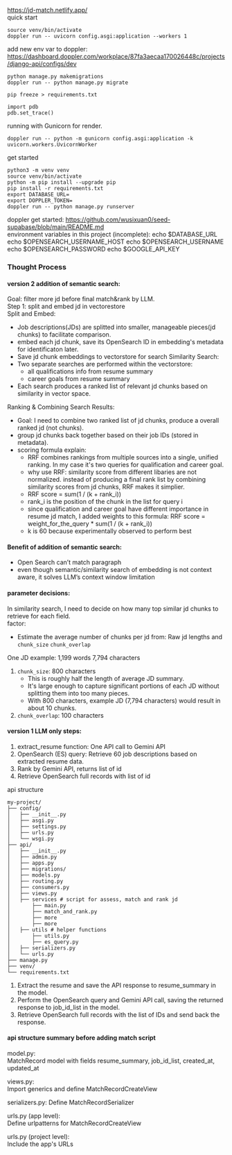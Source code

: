 https://jd-match.netlify.app/  
quick start
```
source venv/bin/activate
doppler run -- uvicorn config.asgi:application --workers 1
```  
add new env var to doppler: https://dashboard.doppler.com/workplace/87fa3aecaa170026448c/projects/django-api/configs/dev  
```
python manage.py makemigrations
doppler run -- python manage.py migrate
```
```
pip freeze > requirements.txt
```
```
import pdb
pdb.set_trace()
```
running with Gunicorn for render.
```
doppler run -- python -m gunicorn config.asgi:application -k uvicorn.workers.UvicornWorker
```
get started
```
python3 -m venv venv
source venv/bin/activate
python -m pip install --upgrade pip
pip install -r requirements.txt
export DATABASE_URL=
export DOPPLER_TOKEN=
doppler run -- python manage.py runserver
``` 
doppler get started: https://github.com/wusixuan0/seed-supabase/blob/main/README.md  
environment variables in this project (incomplete):
echo $DATABASE_URL
echo $OPENSEARCH_USERNAME_HOST 
echo $OPENSEARCH_USERNAME 
echo $OPENSEARCH_PASSWORD 
echo $GOOGLE_API_KEY  
### Thought Process  
#### version 2 addition of semantic search:  
Goal: filter more jd before final match&rank by LLM.  
Step 1: split and embed jd in vectorestore  
Split and Embed:  
- Job descriptions(JDs) are splitted into smaller, manageable pieces(jd chunks) to facilitate comparison.
- embed each jd chunk, save its OpenSearch ID in embedding's metadata for identificaton later.
- Save jd chunk embeddings to vectorstore for search
Similarity Search:  
- Two separate searches are performed within the vectorstore:
  - all qualifications info from resume summary
  - career goals from resume summary
- Each search produces a ranked list of relevant jd chunks based on similarity in vector space.

Ranking & Combining Search Results:
- Goal: I need to combine two ranked list of jd chunks, produce a overall ranked jd (not chunks).
- group jd chunks back together based on their job IDs (stored in metadata).
- scoring formula explain:
  - RRF combines rankings from multiple sources into a single, unified ranking. In my case it's two queries for qualification and career goal.
  - why use RRF: similarity score from different libaries are not normalized. instead of producing a final rank list by combining similarity scores from jd chunks, RRF makes it simplier.
  - RRF score = sum(1 / (k + rank_i))  
  - rank_i is the position of the chunk in the list for query i
  - since qualification and career goal have different importance in resume jd match, I added weights to this formula: RRF score = weight_for_the_query * sum(1 / (k + rank_i)) 
  - k is 60 because experimentally observed to perform best


#### Benefit of addition of semantic search:  
- Open Search can’t match paragraph
- even though semantic/similarity search of embedding is not context aware, it solves LLM’s context window limitation  

#### parameter decisions:  
In similarity search, I need to decide on how many top similar jd chunks to retrieve for each field.  
factor:  
- Estimate the average number of chunks per jd from: Raw jd lengths and `chunk_size` `chunk_overlap`

One JD example: 1,199 words 7,794 characters
1. `chunk_size`: 800 characters
    - This is roughly half the length of average JD summary.
    - It's large enough to capture significant portions of each JD without splitting them into too many pieces.
    - With 800 characters, example JD (7,794 characters) would result in about 10 chunks.
2. `chunk_overlap`: 100 characters

#### version 1 LLM only steps:  
1. extract_resume function: One API call to Gemini API
2. OpenSearch (ES) query: Retrieve 60 job descriptions based on extracted resume data.
3. Rank by Gemini API, returns list of id
4. Retrieve OpenSearch full records with list of id

api structure   
```
my-project/
├── config/
│   ├── __init__.py
│   ├── asgi.py
│   ├── settings.py
│   ├── urls.py
│   └── wsgi.py
├── api/
│   ├── __init__.py
│   ├── admin.py
│   ├── apps.py
│   ├── migrations/
│   ├── models.py
│   ├── routing.py
│   ├── consumers.py
│   ├── views.py
│   ├── services # script for assess, match and rank jd
│       ├── main.py
│       ├── match_and_rank.py
│       ├── more
│       ├── more
│   ├── utils # helper functions
│       ├── utils.py
│       ├── es_query.py
│   ├── serializers.py  
│   └── urls.py      
├── manage.py
├── venv/
└── requirements.txt
```  
1. Extract the resume and save the API response to resume_summary in the model.
2. Perform the OpenSearch query and Gemini API call, saving the returned response to job_id_list in the model.
3. Retrieve OpenSearch full records with the list of IDs and send back the response.

#### api structure summary before adding match script  
model.py:    
MatchRecord model with fields resume_summary, job_id_list, created_at, updated_at

views.py:  
Import generics and define MatchRecordCreateView

serializers.py:
Define MatchRecordSerializer

urls.py (app level):  
Define urlpatterns for MatchRecordCreateView

urls.py (project level):  
Include the app's URLs